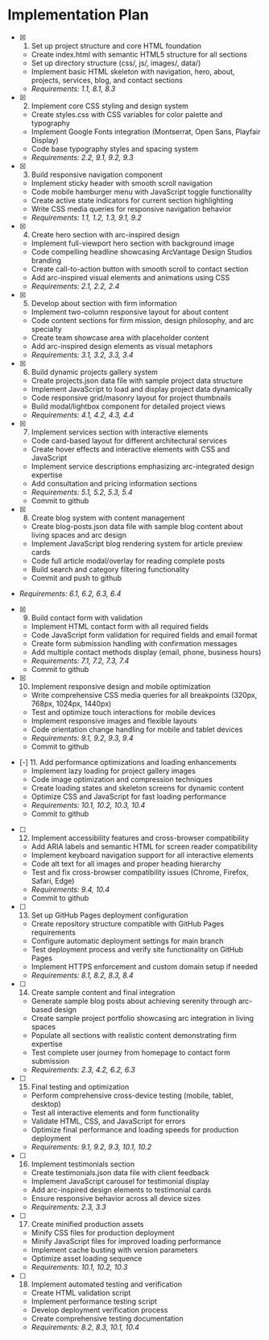 # Implementation Plan

- [x] 1. Set up project structure and core HTML foundation
  - Create index.html with semantic HTML5 structure for all sections
  - Set up directory structure (css/, js/, images/, data/)
  - Implement basic HTML skeleton with navigation, hero, about, projects, services, blog, and contact sections
  - _Requirements: 1.1, 8.1, 8.3_

- [x] 2. Implement core CSS styling and design system
  - Create styles.css with CSS variables for color palette and typography
  - Implement Google Fonts integration (Montserrat, Open Sans, Playfair Display)
  - Code base typography styles and spacing system
  - _Requirements: 2.2, 9.1, 9.2, 9.3_
- [x] 3. Build responsive navigation component
  - Implement sticky header with smooth scroll navigation
  - Code mobile hamburger menu with JavaScript toggle functionality
  - Create active state indicators for current section highlighting
  - Write CSS media queries for responsive navigation behavior
  - _Requirements: 1.1, 1.2, 1.3, 9.1, 9.2_

- [x] 4. Create hero section with arc-inspired design
  - Implement full-viewport hero section with background image
  - Code compelling headline showcasing ArcVantage Design Studios branding
  - Create call-to-action button with smooth scroll to contact section
  - Add arc-inspired visual elements and animations using CSS
  - _Requirements: 2.1, 2.2, 2.4_

- [x] 5. Develop about section with firm information
  - Implement two-column responsive layout for about content
  - Code content sections for firm mission, design philosophy, and arc specialty
  - Create team showcase area with placeholder content
  - Add arc-inspired design elements as visual metaphors
  - _Requirements: 3.1, 3.2, 3.3, 3.4_

- [x] 6. Build dynamic projects gallery system
  - Create projects.json data file with sample project data structure
  - Implement JavaScript to load and display project data dynamically
  - Code responsive grid/masonry layout for project thumbnails
  - Build modal/lightbox component for detailed project views
  - _Requirements: 4.1, 4.2, 4.3, 4.4_

- [x] 7. Implement services section with interactive elements
  - Code card-based layout for different architectural services
  - Create hover effects and interactive elements with CSS and JavaScript
  - Implement service descriptions emphasizing arc-integrated design expertise
  - Add consultation and pricing information sections
  - _Requirements: 5.1, 5.2, 5.3, 5.4_
  - Commit to github

- [x] 8. Create blog system with content management
  - Create blog-posts.json data file with sample blog content about living spaces and arc design
  - Implement JavaScript blog rendering system for article preview cards
  - Code full article modal/overlay for reading complete posts
  - Build search and category filtering functionality
  - Commit and push to github
 - _Requirements: 6.1, 6.2, 6.3, 6.4_
 
- [x] 9. Build contact form with validation
  - Implement HTML contact form with all required fields
  - Code JavaScript form validation for required fields and email format
  - Create form submission handling with confirmation messages
  - Add multiple contact methods display (email, phone, business hours)
  - _Requirements: 7.1, 7.2, 7.3, 7.4_
  - Commit to github

- [x] 10. Implement responsive design and mobile optimization
  - Write comprehensive CSS media queries for all breakpoints (320px, 768px, 1024px, 1440px)
  - Test and optimize touch interactions for mobile devices
  - Implement responsive images and flexible layouts
  - Code orientation change handling for mobile and tablet devices
  - _Requirements: 9.1, 9.2, 9.3, 9.4_
  - Commit to github

- [-] 11. Add performance optimizations and loading enhancements
  - Implement lazy loading for project gallery images
  - Code image optimization and compression techniques
  - Create loading states and skeleton screens for dynamic content
  - Optimize CSS and JavaScript for fast loading performance
  - _Requirements: 10.1, 10.2, 10.3, 10.4_
  - Commit to github

- [ ] 12. Implement accessibility features and cross-browser compatibility
  - Add ARIA labels and semantic HTML for screen reader compatibility
  - Implement keyboard navigation support for all interactive elements
  - Code alt text for all images and proper heading hierarchy
  - Test and fix cross-browser compatibility issues (Chrome, Firefox, Safari, Edge)
  - _Requirements: 9.4, 10.4_
  - Commit to github

- [ ] 13. Set up GitHub Pages deployment configuration
  - Create repository structure compatible with GitHub Pages requirements
  - Configure automatic deployment settings for main branch
  - Test deployment process and verify site functionality on GitHub Pages
  - Implement HTTPS enforcement and custom domain setup if needed
  - _Requirements: 8.1, 8.2, 8.3, 8.4_

- [ ] 14. Create sample content and final integration
  - Generate sample blog posts about achieving serenity through arc-based design
  - Create sample project portfolio showcasing arc integration in living spaces
  - Populate all sections with realistic content demonstrating firm expertise
  - Test complete user journey from homepage to contact form submission
  - _Requirements: 2.3, 4.2, 6.2, 6.3_

- [ ] 15. Final testing and optimization
  - Perform comprehensive cross-device testing (mobile, tablet, desktop)
  - Test all interactive elements and form functionality
  - Validate HTML, CSS, and JavaScript for errors
  - Optimize final performance and loading speeds for production deployment
  - _Requirements: 9.1, 9.2, 9.3, 10.1, 10.2_

- [ ] 16. Implement testimonials section
  - Create testimonials.json data file with client feedback
  - Implement JavaScript carousel for testimonial display
  - Add arc-inspired design elements to testimonial cards
  - Ensure responsive behavior across all device sizes
  - _Requirements: 2.3, 3.3_

- [ ] 17. Create minified production assets
  - Minify CSS files for production deployment
  - Minify JavaScript files for improved loading performance
  - Implement cache busting with version parameters
  - Optimize asset loading sequence
  - _Requirements: 10.1, 10.2, 10.3_

- [ ] 18. Implement automated testing and verification
  - Create HTML validation script
  - Implement performance testing script
  - Develop deployment verification process
  - Create comprehensive testing documentation
  - _Requirements: 8.2, 8.3, 10.1, 10.4_